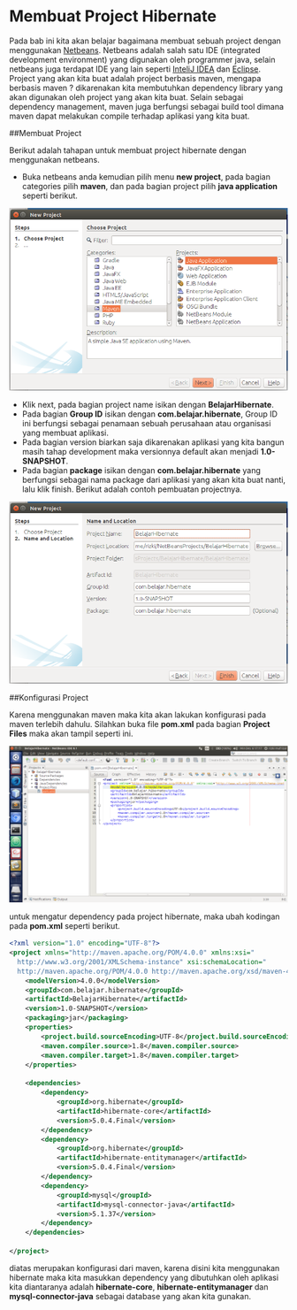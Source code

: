 # Membuat Project Hibernate

Pada bab ini kita akan belajar bagaimana membuat sebuah project dengan menggunakan [Netbeans](https://netbeans.org/). Netbeans adalah salah satu IDE (integrated development environment) yang digunakan oleh programmer java, selain netbeans juga terdapat IDE yang lain seperti [InteliJ IDEA](https://www.jetbrains.com/idea/) dan [Eclipse](https://eclipse.org/). Project yang akan kita buat adalah project berbasis maven, mengapa berbasis maven ? dikarenakan kita membutuhkan dependency library yang akan digunakan oleh project yang akan kita buat. Selain sebagai dependency management, maven juga berfungsi sebagai build tool dimana maven dapat melakukan compile terhadap aplikasi yang kita buat.

##Membuat Project

Berikut adalah tahapan untuk membuat project hibernate dengan menggunakan netbeans.

* Buka netbeans anda kemudian pilih menu **new project**, pada bagian categories pilih **maven**, dan pada bagian project pilih **java application** seperti berikut.

![](gambar/Screenshot-from-2015-12-06-16:57:52.png)

* Klik next, pada bagian project name isikan dengan **BelajarHibernate**.
* Pada bagian **Group ID** isikan dengan **com.belajar.hibernate**, Group ID ini berfungsi sebagai penamaan sebuah perusahaan atau organisasi yang membuat aplikasi.
* Pada bagian version biarkan saja dikarenakan aplikasi yang kita bangun masih tahap development maka versionnya default akan menjadi **1.0-SNAPSHOT**.
* Pada bagian **package** isikan dengan **com.belajar.hibernate** yang berfungsi sebagai nama package dari aplikasi yang akan kita buat nanti, lalu klik finish. Berikut adalah contoh pembuatan projectnya.

![](gambar/Screenshot-from-2015-12-06-16:57:59.png)

##Konfigurasi Project

Karena menggunakan maven maka kita akan lakukan konfigurasi pada maven terlebih dahulu. Silahkan buka file **pom.xml** pada bagian **Project Files** maka akan tampil seperti ini.

![](gambar/Screenshot-from-2015-12-06-17:17:22.png)

untuk mengatur dependency pada project hibernate, maka ubah kodingan pada **pom.xml** seperti berikut.

```xml
<?xml version="1.0" encoding="UTF-8"?>
<project xmlns="http://maven.apache.org/POM/4.0.0" xmlns:xsi="
  http://www.w3.org/2001/XMLSchema-instance" xsi:schemaLocation="
  http://maven.apache.org/POM/4.0.0 http://maven.apache.org/xsd/maven-4.0.0.xsd">
    <modelVersion>4.0.0</modelVersion>
    <groupId>com.belajar.hibernate</groupId>
    <artifactId>BelajarHibernate</artifactId>
    <version>1.0-SNAPSHOT</version>
    <packaging>jar</packaging>
    <properties>
        <project.build.sourceEncoding>UTF-8</project.build.sourceEncoding>
        <maven.compiler.source>1.8</maven.compiler.source>
        <maven.compiler.target>1.8</maven.compiler.target>
    </properties>

    <dependencies>
        <dependency>
            <groupId>org.hibernate</groupId>
            <artifactId>hibernate-core</artifactId>
            <version>5.0.4.Final</version>
        </dependency>
        <dependency>
            <groupId>org.hibernate</groupId>
            <artifactId>hibernate-entitymanager</artifactId>
            <version>5.0.4.Final</version>
        </dependency>
        <dependency>
            <groupId>mysql</groupId>
            <artifactId>mysql-connector-java</artifactId>
            <version>5.1.37</version>
        </dependency>
    </dependencies>

</project>
```

diatas merupakan konfigurasi dari maven, karena disini kita menggunakan hibernate maka kita masukkan dependency yang dibutuhkan oleh aplikasi kita diantaranya adalah **hibernate-core**, **hibernate-entitymanager** dan **mysql-connector-java** sebagai database yang akan kita gunakan.